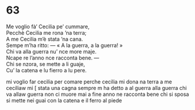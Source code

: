 # 63
  
Me voglio fà’ Cecilia pe’ cummare,  
Pecchè Cecilia me rona ’na terra;  
A me Cecilia m’è stata ’na cana.  
Sempe m’ha ritto: — « A la guerra, a la guerra! »  
Chi va alla guerra nu’ nce more maje.  
Ncape re l’anno nce racconta bene. —  
Chi se nzora, se mette a li guaje,  
Cu’ la catena e lu fierro a lu pere.

mi voglio far cecilia per comare
perche cecilia mi dona na terra
a me ceciliaw mi [ stata una cagna
sempre m ha detto a al guerra alla guerra
chi va allaw guerra non ci muore mai
a fine anno ne racconta bene
chi si sposa si mette nei guai
con la catena e il ferro al piede
